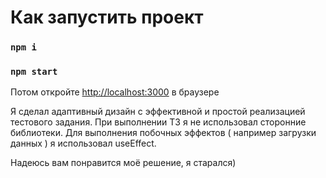 # Как запустить проект

### `npm i`

### `npm start`

Потом откройте [http://localhost:3000](http://localhost:3000) в браузере

Я сделал адаптивный дизайн с эффективной и простой реализацией тестового задания.
При выполнении ТЗ я не использовал сторонние библиотеки.
Для выполнения побочных эффектов ( например загрузки данных ) я использовал useEffect.

Надеюсь вам понравится моё решение, я старался)